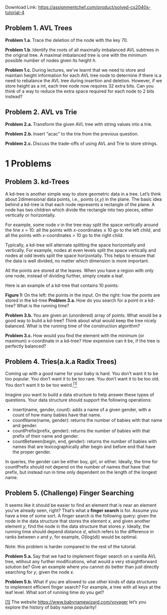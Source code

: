 Download Link: https://assignmentchef.com/product/solved-cs2040s-tutorial-4
<br>
<h2>Problem 1.           AVL Trees</h2>

<strong>Problem 1.a.           </strong>Trace the deletion of the node with the key 70.

<strong>Problem 1.b.    </strong>Identify the roots of all maximally imbalanced AVL subtrees in the original tree. A maximal imbalanced tree is one with the minimum possible number of nodes given its height <em>h</em>.

<strong>Problem 1.c. </strong>During lectures, we’ve learnt that we need to store and maintain height information for each AVL tree node to determine if there is a need to rebalance the AVL tree during insertion and deletion. However, if we store height as a int, each tree node now requires 32 extra bits. Can you think of a way to reduce the extra space required for each node to 2 bits instead?

<h2>Problem 2.           AVL vs Trie</h2>

<strong>Problem 2.a.            </strong>Transform the given AVL tree with string values into a trie.

<strong>Problem 2.b.            </strong>Insert “acac” to the trie from the previous question.

<strong>Problem 2.c.            </strong>Discuss the trade-offs of using AVL and Trie to store strings.

<h1>1         Problems</h1>

<h2>Problem 3.          kd-Trees</h2>

A kd-tree is another simple way to store geometric data in a tree. Let’s think about 2dimensional data points, i.e., points (<em>x,y</em>) in the plane. The basic idea behind a kd-tree is that each node represents a rectangle of the plane. A node has two children which divide the rectangle into two pieces, either vertically or horizontally.

For example, some node <em>v </em>in the tree may split the space vertically around the line <em>x </em>= 10: all the points with <em>x</em>-coordinates ≤ 10 go to the left child, and all the points with <em>x</em>-coordinates <em>&gt; </em>10 go to the right child.

Typically, a kd-tree will alternate splitting the space horizontally and vertically. For example, nodes at even levels split the space vertically and nodes at odd levels split the space horizontally. This helps to ensure that the data is well divided, no matter which dimension is more important.

All the points are stored at the leaves. When you have a region with only one node, instead of dividing further, simply create a leaf.

Here is an example of a kd-tree that contains 10 points:

<strong>Figure 1: </strong>On the left: the points in the input. On the right: how the points are stored in the kd-tree <strong>Problem 3.a. </strong>How do you search for a point in a kd-tree? What is the running time?

<strong>Problem 3.b. </strong>You are given an (unordered) array of points. What would be a good way to build a kd-tree? Think about what would keep the tree nicely balanced. What is the running time of the construction algorithm?

<strong>Problem 3.c.    </strong>How would you find the element with the minimum (or maximum) x-coordinate in a kd-tree? How expensive can it be, if the tree is perfectly balanced?

<h2>Problem 4.            Tries(a.k.a Radix Trees)</h2>

Coming up with a good name for your baby is hard. You don’t want it to be too popular. You don’t want it to be too rare. You don’t want it to be too old. You don’t want it to be too weird.<a href="#_ftn1" name="_ftnref1"><sup>[1]</sup></a>

Imagine you want to build a data structure to help answer these types of questions. Your data structure should support the following operations:

<ul>

 <li>insert(name, gender, count): adds a name of a given gender, with a count of how many babies have that name.</li>

 <li>countName(name, gender): returns the number of babies with that name and gender.</li>

 <li>countPrefix(prefix, gender): returns the number of babies with that prefix of their name and gender.</li>

 <li>countBetween(begin, end, gender): returns the number of babies with names that are lexicographically after begin and before end that have the proper gender.</li>

</ul>

In queries, the gender can be either boy, girl, or either. Ideally, the time for countPrefix should not depend on the number of names that have that prefix, but instead run in time only dependent on the length of the longest name.

<h2>Problem 5.             (Challenge) Finger Searching</h2>

It seems like it should be easier to find an element that is near an element you’ve already seen, right? That’s what a <strong>finger search </strong>is for. Assume you have a tree of some sort. A finger search is the following query: given the node in the data structure that stores the element <em>x</em>, and given another element <em>y</em>, find the node in the data structure that stores <em>y</em>. Ideally, the running time should depend distance <em>d</em>, which refers to the difference in ranks between <em>x </em>and <em>y</em>, for example, <em>O</em>(log(<em>d</em>)) would be optimal.

Note: this problem is harder compared to the rest of the tutorial.

<strong>Problem 5.a. </strong>Say that we had to implement finger search on a vanilla AVL tree, wtihout any further modifications, what would a very straightforward solution be? Give an example where you cannot do better than just directly searching for <em>y</em>, given the node <em>x</em>.

<strong>Problem 5.b. </strong>What if you are allowed to use other kinds of data structures to implement efficient finger search? For example, a tree with all keys at the leaf level. What sort of running time do you get?

<a href="#_ftnref1" name="_ftn1">[1]</a> The website <a href="https://www.babynamewizard.com/voyager">https://www.babynamewizard.com/voyager</a> let’s you explore the history of baby name popularity!